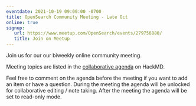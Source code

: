 ```yaml
---
eventdate: 2021-10-19 09:00:00 -0700
title: OpenSearch Community Meeting - Late Oct
online: true
signup:
   url: https://www.meetup.com/OpenSearch/events/279756880/
   title: Join on Meetup
---
```


Join us for our our biweekly online community meeting. 

Meeting topics are listed in the [collaborative agenda](https://hackmd.io/hxcU8hxTQkuwg9-qz3Cu7w?both=) on HackMD. 

Feel free to comment on the agenda before the meeting if you want to add an item or have a question. 
During the meeting the agenda will be unlocked for collaborative editing / note taking. After the meeting the agenda will be set to read-only mode. 

      